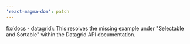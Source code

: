 ```yaml
---
'react-magma-dom': patch
---
```


fix(docs - datagrid): This resolves the missing example under "Selectable and Sortable" within the Datagrid API documentation.
